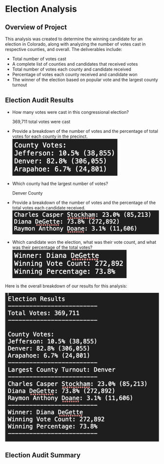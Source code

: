 # Election Analysis

## Overview of Project

This analysis was created to determine the winning candidate for an election in Colorado, along with analyzing the number of votes cast in respective counties, and overall. The deliverables include:
- Total number of votes cast
- A complete list of counties and candidates that received votes
- Total number of votes each county and candidate received
- Percentage of votes each county received and candidate won
- The winner of the election based on popular vote and the largest county turnout 

## Election Audit Results

- How many votes were cast in this congressional election?
  
  369,711 total votes were cast
  
- Provide a breakdown of the number of votes and the percentage of total votes for each county in the precinct.
  ![County_Vote_Data](Resources/County_vote_breakdown.png)
  
- Which county had the largest number of votes?
 
  Denver County
  
- Provide a breakdown of the number of votes and the percentage of the total votes each candidate received.
  ![Candidate_Vote_Data](Resources/Candidate_breakdown_data.png)
  
- Which candidate won the election, what was their vote count, and what was their percentage of the total votes?
  ![Winning_Candidate](Resources/Winning_candidate_data.png)

Here is the overall breakdown of our results for this analysis:

![Results](Resources/Analysis_results_screenshot.png)
  
	
## Election Audit Summary
